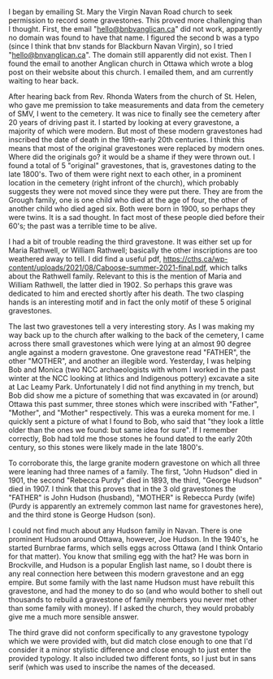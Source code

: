 I began by emailing St. Mary the Virgin Navan Road church to seek permission to record some gravestones. This proved more challenging than I thought. First, the email "hello@bnbvanglican.ca" did not work, apparently no domain was found to have that name. I figured the second b was a typo (since I think that bnv stands for Blackburn Navan Virgin), so I tried "hello@bnvanglican.ca". The domain still apparently did not exist. Then I found the email to another Anglican church in Ottawa which wrote a blog post on their website about this church. I emailed them, and am currently waiting to hear back.

After hearing back from Rev. Rhonda Waters from the church of St. Helen, who gave me premission to take measurements and data from the cemetery of SMV, I went to the cemetery. It was nice to finally see the cemetery after 20 years of driving past it. I started by looking at every gravestone, a majority of which were modern. But most of these modern gravestones had inscribed the date of death in the 19th-early 20th centuries. I think this means that most of the original gravestones were replaced by modern ones. Where did the originals go? it would be a shame if they were thrown out. I found a total of 5 "original" gravestones, that is, gravestones dating to the late 1800's. Two of them were right next to each other, in a prominent location in the cemetery (right infront of the church), which probably suggests they were not moved since they were put there. They are from the Grough family, one is one child who died at the age of four, the other of another child who died aged six. Both were born in 1900, so perhaps they were twins. It is a sad thought. In fact most of these people died before their 60's; the past was a terrible time to be alive.

I had a bit of trouble reading the third gravestone. It was either set up for Maria Rathwell, or William Rathwell; basically the other inscriptions are too weathered away to tell. I did find a useful pdf, https://cths.ca/wp-content/uploads/2021/08/Caboose-summer-2021-final.pdf, which talks about the Rathwell family. Relevant to this is the mention of Maria and William Rathwell, the latter died in 1902. So perhaps this grave was dedicated to him and erected shortly after his death. The two clasping hands is an interesting motif and in fact the only motif of these 5 original gravestones.

The last two gravestones tell a very interesting story. As I was making my way back up to the church after walking to the back of the cemetery, I came across there small gravestones which were lying at an almost 90 degree angle against a modern gravestone. One gravestone read "FATHER", the other "MOTHER", and another an illegible word. Yesterday, I was helping Bob and Monica (two NCC archaeologists with whom I worked in the past winter at the NCC looking at lithics and Indigenous pottery) excavate a site at Lac Leamy Park. Unfortunately I did not find anything in my trench, but Bob did show me a picture of something that was excavated in (or around) Ottawa this past summer, three stones which were inscribed with "Father", "Mother", and "Mother" respectively. This was a eureka moment for me. I quickly sent a picture of what I found to Bob, who said that "they look a little older than the ones we found: but same idea for sure". If I remember correctly, Bob had told me those stones he found dated to the early 20th century, so this stones were likely made in the late 1800's. 

To corroborate this, the large granite modern gravestone on which all three were leaning had three names of a family. The first, "John Hudson" died in 1901, the second "Rebecca Purdy" died in 1893, the third, "George Hudson" died in 1907. I think that this proves that in the 3 old gravestones the "FATHER" is John Hudson (husband), "MOTHER" is Rebecca Purdy (wife) (Purdy is apparently an extremely common last name for gravestones here), and the third stone is George Hudson (son). 

I could not find much about any Hudson family in Navan. There is one prominent Hudson around Ottawa, however, Joe Hudson. In the 1940's, he started Burnbrae farms, which sells eggs across Ottawa (and I think Ontario for that matter). You know that smiling egg with the hat? He was born in Brockville, and Hudson is a popular English last name, so I doubt there is any real connection here between this modern gravestone and an egg empire. But some family with the last name Hudson must have rebuilt this gravestone, and had the money to do so (and who would bother to shell out thousands to rebuild a gravestone of family members you never met other than some family with money). If I asked the church, they would probably give me a much more sensible answer.

The third grave did not conform specifically to any gravestone typology which we were provided with, but did match close enough to one that I'd consider it a minor stylistic difference and close enough to just enter the provided typology. It also included two different fonts, so I just but in sans serif (which was used to inscribe the names of the deceased.
